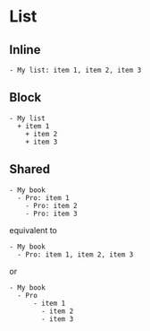 # List

## Inline

```
- My list: item 1, item 2, item 3
```

## Block

```
- My list
  + item 1
	+ item 2
	+ item 3
```

## Shared

```
- My book
  - Pro: item 1
	- Pro: item 2
	- Pro: item 3
```

equivalent to

```
- My book
  - Pro: item 1, item 2, item 3
```

or

```
- My book
  - Pro
	  - item 1
		- item 2
		- item 3
```
